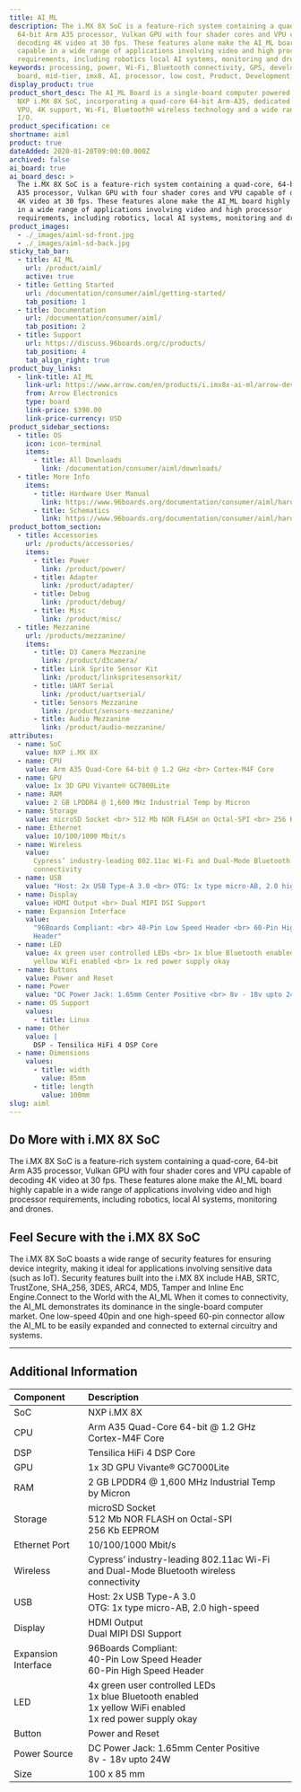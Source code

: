 ```yaml
---
title: AI_ML
description: The i.MX 8X SoC is a feature-rich system containing a quad-core,
  64-bit Arm A35 processor, Vulkan GPU with four shader cores and VPU capable of
  decoding 4K video at 30 fps. These features alone make the AI_ML board highly
  capable in a wide range of applications involving video and high processor
  requirements, including robotics local AI systems, monitoring and drones.
keywords: processing, power, Wi-Fi, Bluetooth connectivity, GPS, development,
  board, mid-tier, imx8, AI, processor, low cost, Product, Development, Platform
display_product: true
product_short_desc: The AI_ML Board is a single-board computer powered by the
  NXP i.MX 8X SoC, incorporating a quad-core 64-bit Arm-A35, dedicated GPU and
  VPU, 4K support, Wi-Fi, Bluetooth® wireless technology and a wide range of
  I/O.
product_specification: ce
shortname: aiml
product: true
dateAdded: 2020-01-20T09:00:00.000Z
archived: false
ai_board: true
ai_board_desc: >
  The i.MX 8X SoC is a feature-rich system containing a quad-core, 64-bit Arm
  A35 processor, Vulkan GPU with four shader cores and VPU capable of decoding
  4K video at 30 fps. These features alone make the AI_ML board highly capable
  in a wide range of applications involving video and high processor
  requirements, including robotics, local AI systems, monitoring and drones.
product_images:
  - ./_images/aiml-sd-front.jpg
  - ./_images/aiml-sd-back.jpg
sticky_tab_bar:
  - title: AI_ML
    url: /product/aiml/
    active: true
  - title: Getting Started
    url: /documentation/consumer/aiml/getting-started/
    tab_position: 1
  - title: Documentation
    url: /documentation/consumer/aiml/
    tab_position: 2
  - title: Support
    url: https://discuss.96boards.org/c/products/
    tab_position: 4
    tab_align_right: true
product_buy_links:
  - link-title: AI_ML
    link-url: https://www.arrow.com/en/products/i.imx8x-ai-ml/arrow-development-tools
    from: Arrow Electronics
    type: board
    link-price: $390.00
    link-price-currency: USD
product_sidebar_sections:
  - title: OS
    icon: icon-terminal
    items:
      - title: All Downloads
        link: /documentation/consumer/aiml/downloads/
  - title: More Info
    items:
      - title: Hardware User Manual
        link: https://www.96boards.org/documentation/consumer/aiml/hardware-docs/files/aiml-hw-user-guide.pdf
      - title: Schematics
        link: https://www.96boards.org/documentation/consumer/aiml/hardware-docs/files/aiml-sch.pdf
product_bottom_section:
  - title: Accessories
    url: /products/accessories/
    items:
      - title: Power
        link: /product/power/
      - title: Adapter
        link: /product/adapter/
      - title: Debug
        link: /product/debug/
      - title: Misc
        link: /product/misc/
  - title: Mezzanine
    url: /products/mezzanine/
    items:
      - title: D3 Camera Mezzanine
        link: /product/d3camera/
      - title: Link Sprite Sensor Kit
        link: /product/linkspritesensorkit/
      - title: UART Serial
        link: /product/uartserial/
      - title: Sensors Mezzanine
        link: /product/sensors-mezzanine/
      - title: Audio Mezzanine
        link: /product/audio-mezzanine/
attributes:
  - name: SoC
    value: NXP i.MX 8X
  - name: CPU
    value: Arm A35 Quad-Core 64-bit @ 1.2 GHz <br> Cortex-M4F Core
  - name: GPU
    value: 1x 3D GPU Vivante® GC7000Lite
  - name: RAM
    value: 2 GB LPDDR4 @ 1,600 MHz Industrial Temp by Micron
  - name: Storage
    value: microSD Socket <br> 512 Mb NOR FLASH on Octal-SPI <br> 256 Kb EEPROM
  - name: Ethernet
    value: 10/100/1000 Mbit/s
  - name: Wireless
    value:
      Cypress’ industry-leading 802.11ac Wi-Fi and Dual-Mode Bluetooth wireless
      connectivity
  - name: USB
    value: "Host: 2x USB Type-A 3.0 <br> OTG: 1x type micro-AB, 2.0 high-speed"
  - name: Display
    value: HDMI Output <br> Dual MIPI DSI Support
  - name: Expansion Interface
    value:
      "96Boards Compliant: <br> 40-Pin Low Speed Header <br> 60-Pin High Speed
      Header"
  - name: LED
    value: 4x green user controlled LEDs <br> 1x blue Bluetooth enabled <br> 1x
      yellow WiFi enabled <br> 1x red power supply okay
  - name: Buttons
    value: Power and Reset
  - name: Power
    value: "DC Power Jack: 1.65mm Center Positive <br> 8v - 18v upto 24W"
  - name: OS Support
    values:
      - title: Linux
  - name: Other
    value: |
      DSP -	Tensilica HiFi 4 DSP Core
  - name: Dimensions
    values:
      - title: width
        value: 85mm
      - title: length
        value: 100mm
slug: aiml
---
```


## Do More with i.MX 8X SoC

The i.MX 8X SoC is a feature-rich system containing a quad-core, 64-bit Arm A35 processor, Vulkan GPU with four shader cores and VPU capable of decoding 4K video at 30 fps. These features alone make the AI_ML board highly capable in a wide range of applications involving video and high processor requirements, including robotics, local AI systems, monitoring and drones.

## Feel Secure with the i.MX 8X SoC

The i.MX 8X SoC boasts a wide range of security features for ensuring device integrity, making it ideal for applications involving sensitive data (such as IoT). Security features built into the i.MX 8X include HAB, SRTC, TrustZone, SHA_256, 3DES, ARC4, MD5, Tamper and Inline Enc Engine.Connect to the World with the AI_ML When it comes to connectivity, the AI_ML demonstrates its dominance in the single-board computer market. One low-speed 40pin and one high-speed 60-pin connector allow the AI_ML to be easily expanded and connected to external circuitry and systems.

---

## Additional Information

| Component           | Description                                                                                                            |
| :------------------ | :--------------------------------------------------------------------------------------------------------------------- |
| SoC                 | NXP i.MX 8X                                                                                                            |
| CPU                 | Arm A35 Quad-Core 64-bit @ 1.2 GHz <br> Cortex-M4F Core                                                                |
| DSP                 | Tensilica HiFi 4 DSP Core                                                                                              |
| GPU                 | 1x 3D GPU Vivante® GC7000Lite                                                                                          |
| RAM                 | 2 GB LPDDR4 @ 1,600 MHz Industrial Temp by Micron                                                                      |
| Storage             | microSD Socket <br> 512 Mb NOR FLASH on Octal-SPI <br> 256 Kb EEPROM                                                   |
| Ethernet Port       | 10/100/1000 Mbit/s                                                                                                     |
| Wireless            | Cypress’ industry-leading 802.11ac Wi-Fi and Dual-Mode Bluetooth wireless connectivity                                 |
| USB                 | Host: 2x USB Type-A 3.0 <br> OTG: 1x type micro-AB, 2.0 high-speed                                                     |
| Display             | HDMI Output <br> Dual MIPI DSI Support                                                                                 |
| Expansion Interface | 96Boards Compliant: <br> 40-Pin Low Speed Header <br> 60-Pin High Speed Header                                         |
| LED                 | 4x green user controlled LEDs <br> 1x blue Bluetooth enabled <br> 1x yellow WiFi enabled <br> 1x red power supply okay |
| Button              | Power and Reset                                                                                                        |
| Power Source        | DC Power Jack: 1.65mm Center Positive <br> 8v - 18v upto 24W                                                           |
| Size                | 100 x 85 mm                                                                                                            |
